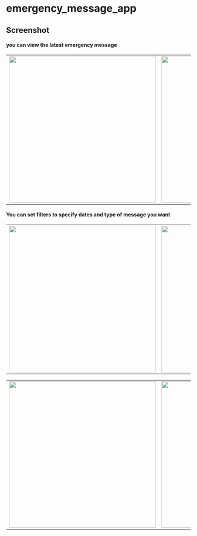 # emergency_message_app

## Screenshot
#### you can view the latest emergency message
<table cellpadding="15">
  <tr>
    <td><img src = https://user-images.githubusercontent.com/123813671/222951648-1dde55a8-bba9-4385-9e58-2a67c6150966.png width = "400"></td>
    <td><img src = https://user-images.githubusercontent.com/123813671/222951767-e3a284f0-d5de-4c56-82c8-651551be083a.png width = "400"></td>
  </tr>
</table>

#### You can set filters to specify dates and type of message you want
<table cellpadding="15">
  <tr>
    <td><img src = https://user-images.githubusercontent.com/123813671/222951827-4bf9e58d-2234-49d4-8f14-37c05c82ac3a.png width = "400"></td>
    <td><img src = https://user-images.githubusercontent.com/123813671/222951717-1e48486d-21f4-427f-b552-ee0a1b5b344d.png width = "400"></td>
  </tr>
</table>

<table cellpadding="15">
  <tr>
    <td><img src = https://user-images.githubusercontent.com/123813671/222951945-85e6ccc6-ab14-4665-aeaa-aaafe4cf704a.png width = "400"></td>
    <td><img src = https://user-images.githubusercontent.com/123813671/222951888-1d223fcb-d8eb-42ee-b655-df1314b70217.png width = "400"></td>
    <td><img src = https://user-images.githubusercontent.com/123813671/222951876-0da714af-c312-4586-9456-06c65e1de4f1.png width = "400"></td>
  </tr>
</table>


